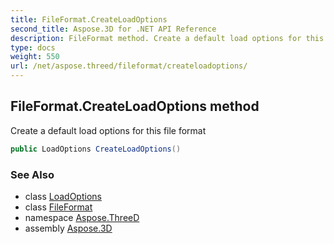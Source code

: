 ```yaml
---
title: FileFormat.CreateLoadOptions
second_title: Aspose.3D for .NET API Reference
description: FileFormat method. Create a default load options for this file format
type: docs
weight: 550
url: /net/aspose.threed/fileformat/createloadoptions/
---
```

## FileFormat.CreateLoadOptions method

Create a default load options for this file format

```csharp
public LoadOptions CreateLoadOptions()
```

### See Also

* class [LoadOptions](../../../aspose.threed.formats/loadoptions/)
* class [FileFormat](../)
* namespace [Aspose.ThreeD](../../../aspose.threed/)
* assembly [Aspose.3D](../../../)


